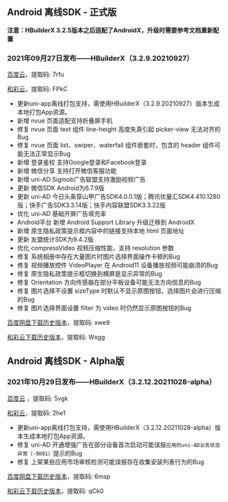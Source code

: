 ## Android 离线SDK - 正式版

**注意：HBuilderX 3.2.5版本之后适配了AndroidX，升级时需要参考文档重新配置**

### 2021年09月27日发布——HBuilderX（3.2.9.20210927）
[百度云](https://pan.baidu.com/s/14SZ-CjlbaNtGHk3CpamgXQ)，提取码: 7rfu

[和彩云](https://caiyun.139.com/m/i?115ConiDN7yT8)，提取码: FPkC

+ 更新uni-app离线打包支持，需使用HBuilderX（3.2.9.20210927）版本生成本地打包App资源。
+ 新增 nvue 页面适配支持折叠屏手机
+ 修复 nvue 页面 text 组件 line-height 高度失真引起 picker-view 无法对齐的Bug
+ 修复 nvue 页面 list、swiper、waterfall 组件嵌套时，包含的 header 组件可能无法正常显示Bug
+ 新增 登录鉴权 支持Google登录和Facebook登录
+ 新增 微信分享 支持打开微信客服功能
+ 新增 uni-AD Sigmob广告联盟支持激励视频广告
+ 更新 微信SDK Android为6.7.9版
+ 更新 uni-AD 今日头条穿山甲广告SDK4.0.0.1版；腾讯优量汇SDK4.410.1280版；快手广告SDK3.3.14版；快手内容联盟SDK3.3.22版
+ 优化 uni-AD 基础开屏广告填充率
+ Android平台 新增 Android Support Library 升级迁移到 AndroidX
+ 新增 原生隐私政策提示框内容中的链接支持本地 html 页面地址
+ 更新 友盟统计SDK为9.4.2版
+ 优化 compressVideo 视频压缩性能，支持 resolution 参数
+ 修复 系统相册中存在大量图片时图片选择界面操作卡顿的Bug
+ 修复 视频播放控件 VideoPlayer 在 Android11 设备播放视频可能崩溃的Bug
+ 修复 原生隐私政策提示框切换到横屏是显示异常的Bug
+ 修复 Orientation 方向传感器在部分平板设备可能无法方向信息的Bug
+ 修复 图片选择不设置 sizeType 时默认不显示原图按钮，选择图片会进行压缩的Bug
+ 修复 图片选择界面设置 filter 为 video 时仍然显示原图按钮的Bug


[百度网盘下载历史版本](https://pan.baidu.com/s/1qxxUqh9ifF7mfJ4T46NB4Q)，提取码: xwe9

[和彩云下载历史版本](https://caiyun.139.com/m/i?115CoThrJoOy4)，提取码: Wxgg



## Android 离线SDK - Alpha版

### 2021年10月29日发布——HBuilderX（3.2.12.20211028-alpha）
[百度云](https://pan.baidu.com/s/1NLBTW94Im_zg5R38Wiijdg) ，提取码: 5vgk

[和彩云](https://caiyun.139.com/m/i?115CnVmSll4KU)，提取码: 2he1

+ 更新uni-app离线打包支持，需使用HBuilderX（3.2.12.20211028-alpha）版本生成本地打包App资源。
+ 修复 uni-AD 开通增强广告在部分设备首次启动可能误报`应用的uni-AD业务状态异常（-9001）`提示的Bug
+ 修复 上架某些应用市场审核检测可能误报存在收集安装列表行为的Bug

[百度网盘下载历史版本](https://pan.baidu.com/s/10fne34bwxWGtDJTd4PhroA)，提取码: 6msp

[和彩云下载历史版本](https://caiyun.139.com/m/i?115CnVmQQQRee)，提取码: qCk0
